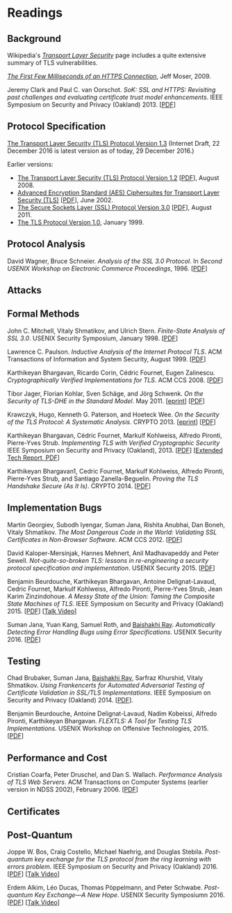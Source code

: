 # Readings

## Background

Wikipedia's [_Transport Layer
Security_](https://en.wikipedia.org/wiki/Transport_Layer_Security)
page includes a quite extensive summary of TLS vulnerabilities.

[_The First Few Milliseconds of an HTTPS Connection_](http://www.moserware.com/2009/06/first-few-milliseconds-of-https.html), Jeff Moser, 2009.

Jeremy Clark and Paul C. van Oorschot. _SoK: SSL and HTTPS: Revisiting
past challenges and evaluating certificate trust model
enhancements_. IEEE Symposium on Security and Privacy (Oakland) 2013.
[[PDF](/docs/soktls.pdf)]

## Protocol Specification

[The Transport Layer Security (TLS) Protocol Version
1.3](https://tlswg.github.io/tls13-spec/) (Internet Draft, 22 December
2016 is latest version as of today, 29 December 2016.)

Earlier versions:

- [The Transport Layer Security (TLS) Protocol Version 1.2](https://tools.ietf.org/html/rfc5246) [[PDF](https://tools.ietf.org/pdf/rfc5246.pdf)], August 2008.
- [Advanced Encryption Standard (AES) Ciphersuites for Transport Layer Security (TLS)](https://tools.ietf.org/html/rfc3268) [[PDF](https://tools.ietf.org/pdf/rfc3268.pdf)], June 2002.
- [The Secure Sockets Layer (SSL) Protocol Version 3.0](https://tools.ietf.org/html/rfc6101) [[PDF](https://tools.ietf.org/pdf/rfc6101.pdf)], August 2011.
- [The TLS Protocol Version 1.0](https://datatracker.ietf.org/doc/rfc2246/), January 1999.


## Protocol Analysis

David Wagner, Bruce Schneier. _Analysis of the SSL 3.0 Protocol_.  In
_Second USENIX Workshop on Electronic Commerce Proceedings_,
1996. [[PDF](/docs/analysisssl3.pdf)]

## Attacks

## Formal Methods

John C. Mitchell, Vitaly Shmatikov, and Ulrich Stern. _Finite-State Analysis of SSL 3.0_. USENIX Security Symposium, January 1998. [[PDF](/docs/finitestate.pdf)]

Lawrence C. Paulson. _Inductive Analysis of the Internet Protocol TLS_. ACM Transactions of Information and System Security, August 1999. [[PDF](/docs/inductiveanalysis.pdf)]

Karthikeyan Bhargavan, Ricardo Corin, Cédric Fournet, Eugen Zalinescu.
_Cryptographically Verified Implementations for TLS_. ACM CCS
2008. [[PDF](/docs/verifiedtls.pdf)]

Tibor Jager, Florian Kohlar, Sven Schäge, and Jörg Schwenk. _On the Security of TLS-DHE in the Standard Model_. May 2011. [[eprint](https://eprint.iacr.org/2011/219)] [[PDF](https://eprint.iacr.org/2011/219.pdf)]

Krawczyk, Hugo, Kenneth G. Paterson, and Hoeteck Wee. _On the Security of the TLS Protocol: A Systematic Analysis_. CRYPTO 2013. 
[[eprint](http://eprint.iacr.org/2013/339)]
[[PDF](http://eprint.iacr.org/2013/339.pdf)]


Karthikeyan Bhargavan, Cédric Fournet, Markulf Kohlweiss, Alfredo Pironti, Pierre-Yves Strub. _Implementing TLS with Verified Cryptographic Security_
IEEE Symposium on Security and Privacy (Oakland), 2013. [[PDF](/docs/mitls.pdf)] [[Extended Tech Report, PDF](/docs/mitlstr.pdf)]

Karthikeyan Bhargavan1, Cedric Fournet, Markulf Kohlweiss, Alfredo Pironti, Pierre-Yves Strub, and Santiago Zanella-Beguelin. _Proving the TLS Handshake Secure (As It Is)_. CRYPTO 2014. [[PDF](/docs/provinghandshake.pdf)]

## Implementation Bugs

Martin Georgiev, Subodh Iyengar, Suman Jana, Rishita Anubhai, Dan
Boneh, Vitaly Shmatikov. _The Most Dangerous Code in the World:
Validating SSL Certificates in Non-Browser Software_.  ACM CCS 2012.
[[PDF](/docs/mostdangerouscode.pdf)]

David Kaloper-Mersinjak, Hannes Mehnert, Anil Madhavapeddy and Peter Sewell. _Not-quite-so-broken TLS: lessons in re-engineering a security protocol
specification and implementation_. USENIX Security 2015. [[PDF](/docs/nqsbtls.pdf)]

Benjamin Beurdouche, Karthikeyan Bhargavan, Antoine Delignat-Lavaud,
Cedric Fournet, Markulf Kohlweiss, Alfredo Pironti, Pierre-Yves Strub,
Jean Karim Zinzindohoue. _A Messy State of the Union: Taming the
Composite State Machines of TLS_.  IEEE Symposium on Security and
Privacy (Oakland) 2015. [[PDF](/docs/mitlsunion.pdf)] [[Talk Video](https://www.youtube.com/watch?v=rELp9-oFAw0)]

Suman Jana, Yuan Kang, Samuel Roth, and [Baishakhi Ray](http://rayb.info/). _Automatically Detecting Error Handling Bugs using Error Specifications_. USENIX Security 2016. [[PDF](/docs/epex.pdf)]

## Testing

Chad Brubaker, Suman Jana, [Baishakhi Ray](http://rayb.info/), Sarfraz Khurshid, Vitaly Shmatikov.
_Using Frankencerts for Automated Adversarial Testing of Certificate Validation in SSL/TLS Implementations_. IEEE Symposium on Security and Privacy (Oakland) 2014. [[PDF](/docs/frankencerts.pdf)]. 

Benjamin Beurdouche, Antoine Delignat-Lavaud, Nadim Kobeissi, Alfredo Pironti, Karthikeyan Bhargavan. _FLEXTLS: A Tool for Testing TLS Implementations_.
USENIX Workshop on Offensive Technologies, 2015. [[PDF](/docs/flextls.pdf)]

## Performance and Cost

Cristian Coarfa, Peter Druschel, and Dan S. Wallach. _Performance Analysis of TLS Web Servers_.  ACM Transactions on Computer Systems (earlier version in NDSS 2002), February 2006. [[PDF](/docs/performance.pdf)]

## Certificates

## Post-Quantum

Joppe W. Bos, Craig Costello, Michael Naehrig, and Douglas
Stebila. _Post-quantum key exchange for the TLS protocol from the ring
learning with errors problem_.  IEEE Symposium on Security and Privacy (Oakland) 2016.
[[PDF](http://eprint.iacr.org/2014/599.pdf)] [[Talk Video](https://www.youtube.com/watch?v=BCmSzzQ2ges)]

Erdem Alkim, Léo Ducas, Thomas Pöppelmann, and Peter Schwabe.
_Post-quantum Key Exchange—A New Hope_.  USENIX Security Symposiumn 2016. [[PDF](https://www.usenix.org/system/files/conference/usenixsecurity16/sec16_paper_alkim.pdf)] [[Talk Video](https://www.usenix.org/conference/usenixsecurity16/technical-sessions/presentation/alkim)]
